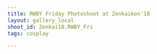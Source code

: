 ```yaml
---
title: RWBY Friday Photoshoot at Zenkaikon'18
layout: gallery_local
shoot_id: Zenkai18.RWBY_Fri
tags: cosplay

---
```


